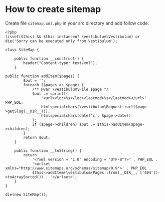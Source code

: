 <!--
title: How to create sitemap
-->

# How to create sitemap

Create file `sitemap.xml.php` in your src directory and add follow code:

	<?php
	(isset($this) && $this instanceof \vestibulum\Vestibulum) or die('Sorry can be executed only from Vestibulum');

	class SiteMap {

		public function __construct() {
			header("Content-type: text/xml");
		}

	public function addItem($pages) {
			$out = '';
			foreach ($pages as $page) {
				/** @var \vestibulum\File $page */
				$out .= sprintf(
					'<url><loc>%s</loc><lastmod>%s</lastmod></url>' . PHP_EOL,
					htmlspecialchars(\vestibulum\Request::url($page->getSlug(__DIR__))),
					htmlspecialchars(date('c', $page->date))
				);
				if ($page->children) $out .= $this->addItem($page->children);
			}
			return $out;
		}

		public function __toString() {
			return
				'<?xml version = "1.0" encoding = "UTF-8"?>' . PHP_EOL .
				'<urlset xmlns="http://www.sitemaps.org/schemas/sitemap/0.9">' . PHP_EOL .
				$this->addItem(\vestibulum\Pages::from(__DIR__, ['404'])->toArraySorted()) . '</urlset>';
		}
	}

	die(new SiteMap());

